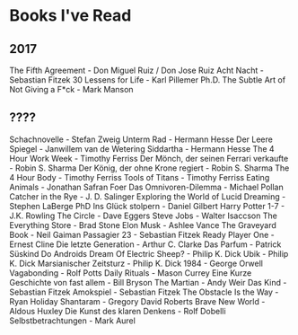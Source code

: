 # Books I've Read

## 2017
The Fifth Agreement - Don Miguel Ruiz / Don Jose Ruiz
Acht Nacht - Sebastian Fitzek
30 Lessens for Life - Karl Pillemer Ph.D.
The Subtle Art of Not Giving a F*ck - Mark Manson

## ????

Schachnovelle - Stefan Zweig
Unterm Rad - Hermann Hesse
Der Leere Spiegel - Janwillem van de Wetering
Siddartha - Hermann Hesse
The 4 Hour Work Week - Timothy Ferriss
Der Mönch, der seinen Ferrari verkaufte - Robin S. Sharma
Der König, der ohne Krone regiert - Robin S. Sharma
The 4 Hour Body - Timothy Ferriss
Tools of Titans - Timothy Ferriss
Eating Animals - Jonathan Safran Foer
Das Omnivoren-Dilemma - Michael Pollan
Catcher in the Rye - J. D. Salinger
Exploring the World of Lucid Dreaming - Stephen LaBerge PhD
Ins Glück stolpern - Daniel Gilbert
Harry Potter 1-7 - J.K. Rowling
The Circle - Dave Eggers
Steve Jobs - Walter Isaccson
The Everything Store - Brad Stone
Elon Musk - Ashlee Vance
The Graveyard Book - Neil Gaiman
Passagier 23 - Sebastian Fitzek
Ready Player One - Ernest Cline
Die letzte Generation - Arthur C. Clarke
Das Parfum - Patrick Süskind
Do Androids Dream Of Electric Sheep? - Philip K. Dick
Ubik - Philip K. Dick
Marsianischer Zeitsturz - Philip K. Dick
1984 - George Orwell
Vagabonding - Rolf Potts
Daily Rituals - Mason Currey
Eine Kurze Geschichte von fast allem - Bill Bryson
The Martian - Andy Weir
Das Kind - Sebastian Fitzek
Amokspiel - Sebastian Fitzek
The Obstacle Is the Way - Ryan Holiday
Shantaram - Gregory David Roberts
Brave New World - Aldous Huxley
Die Kunst des klaren Denkens - Rolf Dobelli
Selbstbetrachtungen - Mark Aurel

